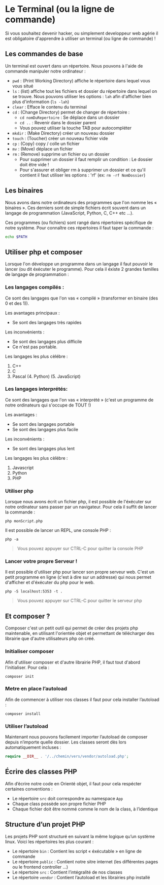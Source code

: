# Le Terminal (ou la ligne de commande)

Si vous souhaitez devenir hacker, ou simplement developpeur web agérie il est obligatoire d'apprendre à utiliser un terminal (ou ligne de commande) !

## Les commandes de base

Un terminal est ouvert dans un répertoire. Nous pouvons à l'aide de commande manipuler notre ordinateur :

- `pwd` : (Print Working Directory) affiche le répertoire dans lequel vous vous situé
- `ls` : (list) affiche tout les fichiers et dossier du répertoire dans lequel on se trouve. Nous pouvons utiliser les options : `lah` afin d'afficher bien plus d'information (`ls -lah`)
- `clear` : Efface le contenu du terminal
- `cd` : (Change Directory) permet de changer de répertoire :
  - `cd nomDuRepertoire` : Se déplace dans un dossier
  - `cd ..` : Revenir dans le dossier parent
  - Vous pouvez utiliser la touche TAB pour autocompléter
- `mkdir` : (Make Directory) créer un nouveau dossier
- `touch` : (Toucher) créer un nouveau fichier vide
- `cp` : (Copy) copy / colle un fichier
- `mv` : (Move) déplace un fichier
- `rm` : (Remove) supprime un fichier ou un dossier
  - Pour supprimer un dossier il faut remplir un condition :
    Le dossier doit être vide !
  - Pour s'assurer et obliger rm à supprimer un dossier
    et ce qu'il contient il faut utiliser les options : 'rf'
    (ex: `rm -rf NomDossier`)

## Les binaires

Nous avons dans notre ordinateurs des programmes que l'on nomme les « binaires ». Ces derniers sont de simple fichiers écrit souvent dans un langage de programmation (JavaScript, Python, C, C++ etc ...).

Ces programmes (ou fichiers) sont rangé dans répertoires spécifique de notre système. Pour connaître ces répertoires il faut taper la commande :

```sh
echo $PATH
```

## Utiliser php et composer

Lorsque l'on développe un programme dans un langage il faut pouvoir le lancer (ou dit éxécuter le programme). Pour cela il éxiste 2 grandes familles de langage de programmation :

### Les langages compilés :

Ce sont des langages que l'on vas « compilé » (transformer en binaire (des 0 et des 1)).

Les avantages principaux :

- Se sont des langages très rapides

Les inconvénients :

- Se sont des langages plus difficile
- Ce n'est pas portable.

Les langages les plus cèlébre :

1. C++
2. C
3. Pascal
   (4. Python)
   (5. JavaScript)

### Les langages interprétés:

Ce sont des langages que l'on vas « interprété » (c'est un programme de notre ordinateurs qui s'occupe de TOUT !)

Les avantages :

- Se sont des langages portable
- Se sont des langages plus facile

Les inconvénients :

- Se sont des langages plus lent

Les langages les plus cèlèbre :

1. Javascript
2. Python
3. PHP

### Utiliser php

Lorsque nous avons écrit un fichier php, il est possible de l'éxécuter sur notre ordinateur sans passer par un navigateur. Pour cela il suffit de lancer la commande :

```
php monScript.php
```

Il est possible de lancer un REPL, une console PHP :

```
php -a
```

> Vous pouvez appuyer sur CTRL-C pour quitter la console PHP

### Lancer votre propre Serveur !

Il est possible d'utiliser php pour lancer son propre serveur web. C'est un petit programme en ligne (c'est à dire sur un addresse) qui nous permet d'afficher et d'éxécuter du php pour le web.

```
php -S localhost:5353 -t .
```

> Vous pouvez appuyer sur CTRL-C pour quitter le serveur php

## Et composer ?

Composer c'est un petit outil qui permet de créer des projets php maintenable, en utilisant l'orientée objet et permettant de télécharger des librairie que d'autre utilisateurs php on créé.

### Initialiser composer

Afin d'utiliser composer et d'autre librairie PHP, il faut tout d'abord l'initialiser. Pour cela :

```
composer init
```

### Metre en place l’autoload

Afin de commencer à utiliser nos classes il faut pour cela installer l’autoload :

```
composer install
```

### Utiliser l’autoload

Maintenant nous pouvons facilement importer l’autoload de composer depuis n’importe quelle dossier. Les classes seront dès lors automatiquement incluses :

```php
require __DIR__ . '/../chemin/vers/vendor/autoload.php';
```

## Écrire des classes PHP

Afin d’écrire notre code en Orienté objet, il faut pour cela respécter certaines conventions :

- Le répertoire `src` doit correspondre au namespace `App`
- Chaque class possède son propre fichier PHP
- Chaque fichier doit être nommé comme le nom de la class, à l’identique

## Structure d’un projet PHP

Les projets PHP sont structuré en suivant la même logique qu’un système linux. Voici les répertoires les plus courant :

- Le répertoire `bin` : Contient les script « éxécutable » en ligne de commande
- Le répertoire `public` : Contient notre sitre internet (les différentes pages ou le frontend controller …)
- Le répertoire `src` : Contient l’intégralité de nos classes
- Le répertoire `vendor` : Contient l’autoload et les librairies php installé
